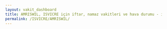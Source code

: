 ```yaml
---
layout: vakit_dashboard
title: AMRISWIL, ISVICRE için iftar, namaz vakitleri ve hava durumu - ilçe/eyalet seç
permalink: /ISVICRE/AMRISWIL/
---
```


<script type="text/javascript">
  var GLOBAL_COUNTRY = 'ISVICRE';
  var GLOBAL_CITY = 'AMRISWIL';
  var GLOBAL_STATE = '';
  var lat = 72;
  var lon = 21;
</script>
